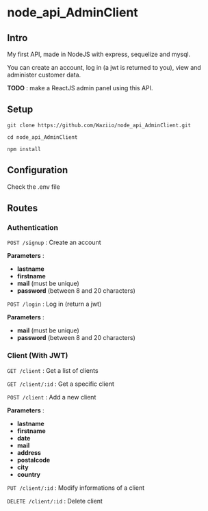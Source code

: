 # node_api_AdminClient
## Intro
My first API, made in NodeJS with express, sequelize and mysql.

You can create an account, log in (a jwt is returned to you), view and administer customer data.

**TODO** : make a ReactJS admin panel using this API.
## Setup
```git clone https://github.com/Waziio/node_api_AdminClient.git```  

```cd node_api_AdminClient```

```npm install```

## Configuration

Check the .env file

## Routes

### Authentication
 ```POST /signup```   : Create an account  

**Parameters** : 
- **lastname**
- **firstname**
- **mail** (must be unique)
- **password** (between 8 and 20 characters)

```POST /login``` : Log in (return a jwt)  

**Parameters** : 
- **mail** (must be unique)
- **password** (between 8 and 20 characters)

### Client (With JWT)
```GET /client```   : Get a list of clients

```GET /client/:id``` : Get a specific client

```POST /client```   : Add a new client  

**Parameters** : 
- **lastname**
- **firstname**
- **date**
- **mail**
- **address**
- **postalcode**
- **city**
- **country**

```PUT /client/:id``` : Modify informations of a client  

```DELETE /client/:id``` : Delete client
